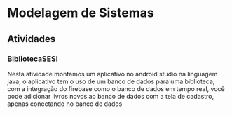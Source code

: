 # Modelagem de Sistemas
## Atividades
### **BibliotecaSESI**
<p> Nesta atividade montamos um aplicativo no android studio na linguagem java, o aplicativo tem o uso de um banco de dados para uma biblioteca, com a integração do firebase como o banco de dados em tempo real, você pode adicionar livros novos ao banco de dados com a tela de cadastro, apenas conectando no banco de dados</p>
